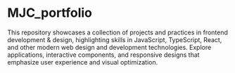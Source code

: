 # MJC_portfolio
This repository showcases a collection of projects and practices in frontend development &amp; design, highlighting skills in JavaScript, TypeScript, React, and other modern web design and development technologies. Explore applications, interactive components, and responsive designs that emphasize user experience and visual optimization.
